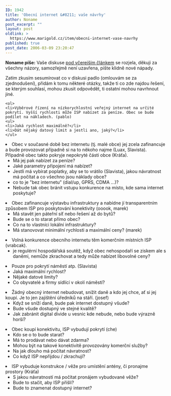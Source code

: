 ```yaml
---
ID: 1942
title: 'Obecní internet &#8211; vaše návrhy'
author: Noname
post_excerpt: ""
layout: post
oldlink: >
  https://www.marigold.cz/item/obecni-internet-vase-navrhy
published: true
post_date: 2006-03-09 23:20:47
---
```

<p>
  <strong>Noname píše:</strong>
  Vaše diskuse
  <a href="/item/jaky-je-vas-nazor-na-obecni-internet-zdarma">pod včerejším článkem</a>
  se rozjela, děkuji za všechny názory, samozřejmě není uzavřena, pište klidně nové nápady.
</p>

<p>
  Zatím zkusím sesumírovat co v diskusi padlo (omlouvám se za zjednodušení), přidám k tomu některé otázky, takže ti co zde najdou řešení, se kterým souhlasí, mohou zkusit odpovědět, ti ostatní mohou navrhnout jiné.
</p>

	<ol>
	<li>Výběrové řízení na nízkorychlostní veřejný internet na určité pokrytí. Vyšší rychlosti může ISP nabízet za peníze. Obec se bude podílet na nákladech. (pablo)
	<ul>
	<li>Jaká rychlost maximálně?</li>
	<li>Dát nějaký datový limit a jestli ano, jaký?</li>
	</ul>
</li>
	<li>Obec v současné době bez internetu (tj. malé obce) jej zcela zafinancuje a bude provozovat případně si na to někoho najme (Luax, Slavista). Případně obec takto pokryje nepokryté části obce (Kráťa).
	<ul>
	<li>Má jej pak nabízet za peníze?</li>
	<li>Jaké parametry připojení má nabízet?</li>
	<li>Jestli má vybírat poplatky, aby se to vrátilo (Slavista), jakou návratnost má počítat a co všechno jsou náklady obce?</li>
	<li>co to je "bez internetu" (dial/up, GPRS, CDMA ...)?</li>
	<li>Nebude tak obec bránit vstupu konkurence na místo, kde sama internet poskytuje?</li>
	</ul>
</li>
	<li>Obec zafinancuje výstavbu infrastruktury a nabídne jí transparentním způsobem ISP pro poskytování konektivity (ooook, marek)
	<ul>
	<li>Má stavět jen páteřní síť nebo řešení až do bytů?</li>
	<li>Bude se o to starat přímo obec?</li>
	<li>Co na to vlastníci lokální infrastruktury?</li>
	<li>Má stanovovat minimální rychlosti a maximální ceny? (marek)</li>
	</ul>
</li>
	<li>Volná konkurence obecního internetu těm komerčním místních ISP (vrabcak).
	<ul>
	<li>je regulérní hospodářská soutěž, když obec nehospodaří se ziskem ale s daněmi, nemůže zkrachovat a tedy může nabízet libovolné ceny?</li>
	</ul>
</li>
	<li>Pouze pro pokrytí náměstí atp. (Slavista)
	<ul>
	<li>Jaká maximální rychlost?</li>
	<li>Nějaké datové limity?</li>
	<li>Co obyvatelé a firmy sídlící v okolí náměstí?</li>
	</ul>
</li>
	<li>Žádný obecný internet nebudovat, snížit daně a kdo jej chce, ať si jej koupí. Je to jen zajištění úředníků na stáří. (josef)
	<ul>
	<li>Když se sníží daně, bude pak internet dostupný všude?</li>
	<li>Bude všude dostupný ve stejné kvalitě?</li>
	<li>Jak zabránit digital divide u vesnic kde nebude, nebo bude výrazně horší?</li>
	</ul>
</li>
	<li>Obec koupí konektivitu, ISP vybudují pokrytí (che)
	<ul>
	<li>Kdo se o to bude starat?</li>
	<li>Má to prodávat nebo dávat zdarma?</li>
	<li>Mohou být na takové konektivitě provozovány komerční služby?</li>
	<li>Na jak dlouho má počítat návratnost?</li>
	<li>Co když ISP nepřijdou / zkrachují?</li>
	</ul>
</li>
	<li>ISP vybuduje konstrukce / věže pro umístění antény, či pronajme prostory (Kráťa)
	<ul>
	<li>S jakou návratností má počítat pronájem vybudované věže?</li>
	<li>Bude to stačit, aby ISP přišli?</li>
	<li>Bude to znamenat dostupný internet?</li>
	</ul>
</li>
	</ol>